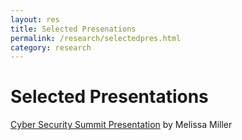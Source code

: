 ```yaml
---
layout: res
title: Selected Presenations
permalink: /research/selectedpres.html
category: research
---
```


<h1>Selected Presentations</h1>
<a href="{{ site.baseurl }}storage/Cyber Security Summit Slides.pptx">Cyber Security Summit Presentation</a>
by Melissa Miller
